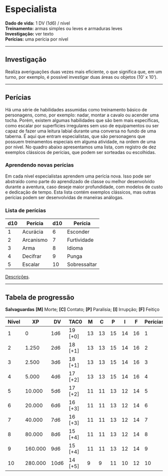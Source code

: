 # Especialista

**Dado de vida:** 1 DV (1d6) / nível  
**Treinamento:** armas simples ou leves e armaduras leves  
**Investigação:** ver texto  
**Perícias:** uma perícia por nível  

---

## Investigação  
Realiza averiguações duas vezes mais eficiente, o que significa que, em um turno, por exemplo, é possível investigar duas áreas ou objetos (10’ x 10’).

---

## Perícias
Há uma série de habilidades assumidas como treinamento básico de personagens, como, por exemplo: nadar, montar a cavalo ou acender uma tocha. Porém, existem algumas habilidades que são bem mais específicas, como escalar por superfícies irregulares sem uso de equipamentos ou ser capaz de fazer uma leitura labial durante uma conversa no fundo de uma taberna. É aqui que entram especialistas, que são personagens que possuem treinamentos especiais em alguma atividade, na ordem de uma por nível. No quadro abaixo apresentamos uma lista, com registro de dez exemplos clássicos de perícias, que podem ser sorteadas ou escolhidas.

### Aprendendo novas perícias
Em cada nível especialistas aprendem uma perícia nova. Isso pode ser abstraído como parte do aprendizado de classe ou melhor desenvolvido durante a aventura, caso deseje maior profundidade, com modelos de custo e dedicação de tempo. Esta lista contém exemplos clássicos, mas outras perícias podem ser desenvolvidas de maneiras análogas.

### Lista de perícias

| d10 | Perícia   | d10 | Perícia      |
| --- | --------- | --- | ------------ |
| 1   | Acurácia  | 6   | Esconder     |
| 2   | Arcanismo | 7   | Furtividade  |
| 3   | Arma      | 8   | Idioma       |
| 4   | Decifrar  | 9   | Punga        |
| 5   | Escalar   | 10  | Sobressaltar |
[Descrições](../descricoes-das-pericias.md).

---

## Tabela de progressão

**Salvaguardas**
**[M]** Morte; **[C]** Contato; **[P]** Paralisia; **[I]** Irrupção; **[F]** Feitiço

| Nível | XP      | DV   | TAC0    | M   | C   | P   | I   | F   | Perícias |
| ----- | ------- | ---- | ------- | --- | --- | --- | --- | --- | -------- |
| 1     | 0       | 1d6  | 19 [+0] | 13  | 13  | 15  | 14  | 16  | 1        |
| 2     | 1.250   | 2d6  | 18 [+1] | 13  | 13  | 15  | 14  | 16  | 2        |
| 3     | 2.500   | 3d6  | 18 [+1] | 13  | 13  | 15  | 14  | 16  | 3        |
| 4     | 5.000   | 4d6  | 17 [+2] | 13  | 13  | 15  | 14  | 16  | 4        |
| 5     | 10.000  | 5d6  | 17 [+2] | 11  | 11  | 13  | 12  | 14  | 5        |
| 6     | 20.000  | 6d6  | 16 [+3] | 11  | 11  | 13  | 12  | 14  | 6        |
| 7     | 40.000  | 7d6  | 16 [+3] | 11  | 11  | 13  | 12  | 14  | 7        |
| 8     | 80.000  | 8d6  | 15 [+4] | 11  | 11  | 13  | 12  | 14  | 8        |
| 9     | 160.000 | 9d6  | 15 [+4] | 11  | 11  | 13  | 12  | 14  | 9        |
| 10    | 280.000 | 10d6 | 14 [+5] | 9   | 9   | 11  | 10  | 12  | 10       |